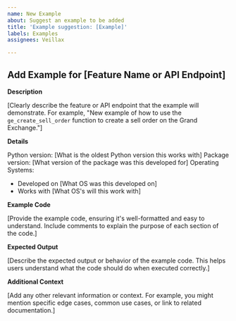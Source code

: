 ```yaml
---
name: New Example
about: Suggest an example to be added
title: 'Example suggestion: [Example]'
labels: Examples
assignees: Veillax

---
```


## Add Example for [Feature Name or API Endpoint]

**Description**

[Clearly describe the feature or API endpoint that the example will demonstrate. 
For example, "New example of how to use the `ge_create_sell_order` function 
to create a sell order on the Grand Exchange."]

**Details**

Python version: [What is the oldest Python version this works with]
Package version: [What version of the package was this developed for]
Operating Systems: 
- Developed on [What OS was this developed on]
- Works with [What OS's will this work with]

**Example Code**

[Provide the example code, ensuring it's well-formatted and easy to understand. 
Include comments to explain the purpose of each section of the code.]

**Expected Output**

[Describe the expected output or behavior of the example code. 
This helps users understand what the code should do when executed correctly.]

**Additional Context**

[Add any other relevant information or context. 
For example, you might mention specific edge cases, common use cases, 
or link to related documentation.]
